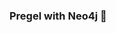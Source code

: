 ### Pregel with Neo4j 🚀



































































































































 










































































































































